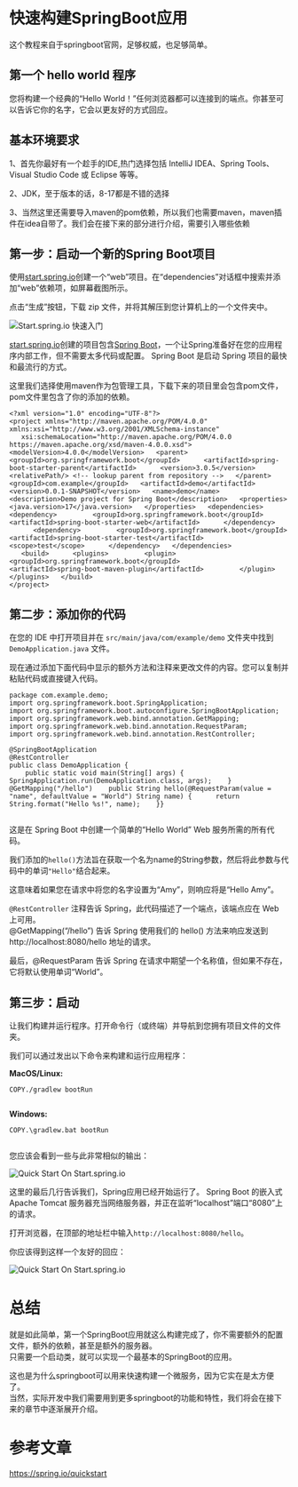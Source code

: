 # 快速构建SpringBoot应用

这个教程来自于springboot官网，足够权威，也足够简单。

##  第一个 hello world 程序

您将构建一个经典的“Hello World！”任何浏览器都可以连接到的端点。你甚至可以告诉它你的名字，它会以更友好的方式回应。

## 基本环境要求

1、首先你最好有一个趁手的IDE,热门选择包括 IntelliJ IDEA、Spring Tools、Visual Studio Code 或 Eclipse 等等。

2、JDK，至于版本的话，8-17都是不错的选择

3、当然这里还需要导入maven的pom依赖，所以我们也需要maven，maven插件在idea自带了。我们会在接下来的部分进行介绍，需要引入哪些依赖

## 第一步：启动一个新的Spring Boot项目

使用[start.spring.io](http://start.spring.io/)创建一个“web”项目。在“dependencies”对话框中搜索并添加“web”依赖项，如屏幕截图所示。

点击“生成”按钮，下载 zip 文件，并将其解压到您计算机上的一个文件夹中。


![Start.spring.io 快速入门](https://java-tutorial.oss-cn-shanghai.aliyuncs.com/quickstart-1.png)

[start.spring.io](http://start.spring.io/)创建的项目包含[Spring Boot](https://spring.io/projects/spring-boot)，一个让Spring准备好在您的应用程序内部工作，但不需要太多代码或配置。 Spring Boot 是启动 Spring 项目的最快和最流行的方式。

这里我们选择使用maven作为包管理工具，下载下来的项目里会包含pom文件，pom文件里包含了你的添加的依赖。

````  
<?xml version="1.0" encoding="UTF-8"?>  
<project xmlns="http://maven.apache.org/POM/4.0.0" xmlns:xsi="http://www.w3.org/2001/XMLSchema-instance"  
   xsi:schemaLocation="http://maven.apache.org/POM/4.0.0 https://maven.apache.org/xsd/maven-4.0.0.xsd">   <modelVersion>4.0.0</modelVersion>   <parent>      <groupId>org.springframework.boot</groupId>      <artifactId>spring-boot-starter-parent</artifactId>      <version>3.0.5</version>      <relativePath/> <!-- lookup parent from repository -->   </parent>   <groupId>com.example</groupId>   <artifactId>demo</artifactId>   <version>0.0.1-SNAPSHOT</version>   <name>demo</name>   <description>Demo project for Spring Boot</description>   <properties>      <java.version>17</java.version>   </properties>   <dependencies>      <dependency>         <groupId>org.springframework.boot</groupId>         <artifactId>spring-boot-starter-web</artifactId>      </dependency>  
      <dependency>         <groupId>org.springframework.boot</groupId>         <artifactId>spring-boot-starter-test</artifactId>         <scope>test</scope>      </dependency>   </dependencies>  
   <build>      <plugins>         <plugin>            <groupId>org.springframework.boot</groupId>            <artifactId>spring-boot-maven-plugin</artifactId>         </plugin>      </plugins>   </build>  
</project>  
````  


## 第二步：添加你的代码

在您的 IDE 中打开项目并在 `src/main/java/com/example/demo` 文件夹中找到 `DemoApplication.java` 文件。

现在通过添加下面代码中显示的额外方法和注释来更改文件的内容。您可以复制并粘贴代码或直接键入代码。
```  
package com.example.demo;  
import org.springframework.boot.SpringApplication;  
import org.springframework.boot.autoconfigure.SpringBootApplication;  
import org.springframework.web.bind.annotation.GetMapping;  
import org.springframework.web.bind.annotation.RequestParam;  
import org.springframework.web.bind.annotation.RestController;  
  
@SpringBootApplication  
@RestController  
public class DemoApplication {  
    public static void main(String[] args) {      SpringApplication.run(DemoApplication.class, args);    }    @GetMapping("/hello")    public String hello(@RequestParam(value = "name", defaultValue = "World") String name) {      return String.format("Hello %s!", name);    }}  
  
```  

这是在 Spring Boot 中创建一个简单的“Hello World” Web 服务所需的所有代码。

我们添加的`hello()`方法旨在获取一个名为name的String参数，然后将此参数与代码中的单词`"Hello"`结合起来。

这意味着如果您在请求中将您的名字设置为“Amy”，则响应将是“Hello Amy”。

`@RestController` 注释告诉 Spring，此代码描述了一个端点，该端点应在 Web 上可用。   
@GetMapping(“/hello”) 告诉 Spring 使用我们的 hello() 方法来响应发送到 http://localhost:8080/hello 地址的请求。

最后，@RequestParam 告诉 Spring 在请求中期望一个名称值，但如果不存在，它将默认使用单词“World”。

## 第三步：启动

让我们构建并运行程序。打开命令行（或终端）并导航到您拥有项目文件的文件夹。

我们可以通过发出以下命令来构建和运行应用程序：

**MacOS/Linux:**

```  
COPY./gradlew bootRun  
  
```  

**Windows:**

```  
COPY.\gradlew.bat bootRun  
  
```  

您应该会看到一些与此非常相似的输出：  

![Quick Start On Start.spring.io](https://java-tutorial.oss-cn-shanghai.aliyuncs.com/quickstart-2.png)

这里的最后几行告诉我们，Spring应用已经开始运行了。 Spring Boot 的嵌入式 Apache Tomcat 服务器充当网络服务器，并正在监听“localhost”端口“8080”上的请求。

打开浏览器，在顶部的地址栏中输入`http://localhost:8080/hello`。

你应该得到这样一个友好的回应：  

![Quick Start On Start.spring.io](https://java-tutorial.oss-cn-shanghai.aliyuncs.com/quickstart-3.png)

# 总结
就是如此简单，第一个SpringBoot应用就这么构建完成了，你不需要额外的配置文件，额外的依赖，甚至是额外的服务器。  
只需要一个启动类，就可以实现一个最基本的SpringBoot的应用。

这也是为什么springboot可以用来快速构建一个微服务，因为它实在是太方便了。  
当然，实际开发中我们需要用到更多springboot的功能和特性，我们将会在接下来的章节中逐渐展开介绍。

# 参考文章
https://spring.io/quickstart